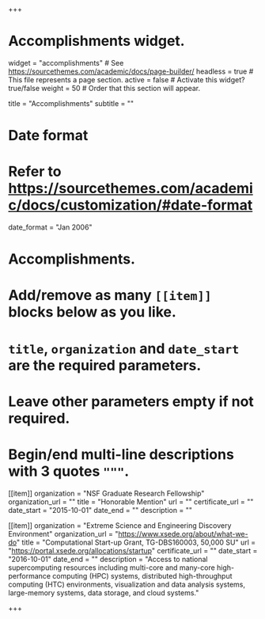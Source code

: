 +++
# Accomplishments widget.
widget = "accomplishments"  # See https://sourcethemes.com/academic/docs/page-builder/
headless = true  # This file represents a page section.
active = false  # Activate this widget? true/false
weight = 50  # Order that this section will appear.

title = "Accomplishments"
subtitle = ""

# Date format
#   Refer to https://sourcethemes.com/academic/docs/customization/#date-format
date_format = "Jan 2006"

# Accomplishments.
#   Add/remove as many `[[item]]` blocks below as you like.
#   `title`, `organization` and `date_start` are the required parameters.
#   Leave other parameters empty if not required.
#   Begin/end multi-line descriptions with 3 quotes `"""`.

[[item]]
  organization = "NSF Graduate Research Fellowship"
  organization_url = ""
  title = "Honorable Mention"
  url = ""
  certificate_url = ""
  date_start = "2015-10-01"
  date_end = ""
  description = ""
  
[[item]]
  organization = "Extreme Science and Engineering Discovery Environment"
  organization_url = "https://www.xsede.org/about/what-we-do"
  title = "Computational Start-up Grant, TG-DBS160003, 50,000 SU"
  url = "https://portal.xsede.org/allocations/startup"
  certificate_url = ""
  date_start = "2016-10-01"
  date_end = ""
  description = "Access to national supercomputing resources including multi-core and many-core high-performance computing (HPC) systems, distributed high-throughput computing (HTC) environments, visualization and data analysis systems, large-memory systems, data storage, and cloud systems."

+++
